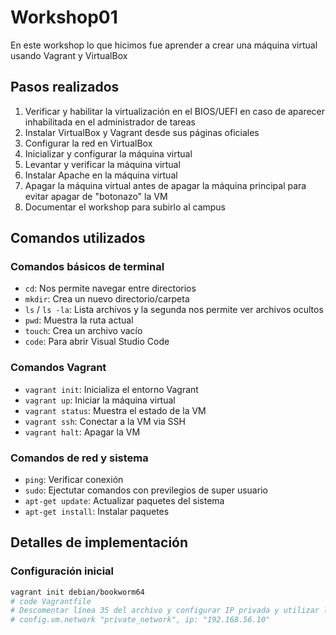 # Workshop01

En este workshop lo que hicimos fue aprender a crear una máquina virtual usando Vagrant y VirtualBox
## Pasos realizados

1. Verificar y habilitar la virtualización en el BIOS/UEFI en caso de aparecer inhabilitada en el administrador de tareas
2. Instalar VirtualBox y Vagrant desde sus páginas oficiales
3. Configurar la red en VirtualBox
4. Inicializar y configurar la máquina virtual
5. Levantar y verificar la máquina virtual
6. Instalar Apache en la máquina virtual
7. Apagar la máquina virtual antes de apagar la máquina principal para evitar apagar de "botonazo" la VM
8. Documentar el workshop para subirlo al campus

## Comandos utilizados

### Comandos básicos de terminal
- `cd`: Nos permite navegar entre directorios
- `mkdir`: Crea un nuevo directorio/carpeta
- `ls` / `ls -la`: Lista archivos y la segunda nos permite ver archivos ocultos
- `pwd`: Muestra la ruta actual
- `touch`: Crea un archivo vacío
- `code`: Para abrir Visual Studio Code

### Comandos Vagrant
- `vagrant init`: Inicializa el entorno Vagrant
- `vagrant up`: Iniciar la máquina virtual
- `vagrant status`: Muestra el estado de la VM
- `vagrant ssh`: Conectar a la VM via SSH
- `vagrant halt`: Apagar la VM

### Comandos de red y sistema
- `ping`: Verificar conexión 
- `sudo`: Ejectutar comandos con previlegios de super usuario
- `apt-get update`: Actualizar paquetes del sistema
- `apt-get install`: Instalar paquetes

## Detalles de implementación

### Configuración inicial
```bash
vagrant init debian/bookworm64
# code Vagrantfile
# Descomentar línea 35 del archivo y configurar IP privada y utilizar la 192.168.56.10
# config.vm.network "private_network", ip: "192.168.56.10"